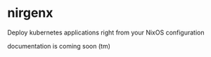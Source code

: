 # nirgenx

Deploy kubernetes applications right from your NixOS configuration

documentation is coming soon (tm)
